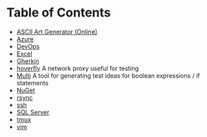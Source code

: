 # Table of Contents

- [ASCII Art Generator (Online)](http://patorjk.com/software/taag/#p=display&f=Graffiti&t=Type%20Something%20)
- [Azure](./azure)
- [DevOps](./devops/)
- [Excel](./excel)
- [Gherkin](./gherkin)
- [hoverfly](./hoverfly) A network proxy useful for testing
- [Multi](http://www.exampler.com/testing-com/tools/multi/README.html)
    A tool for generating test ideas for boolean expressions / if statements
- [NuGet](./nuget)
- [rsync](./rsync)
- [ssh](./ssh)
- [SQL Server](./sql-server)
- [tmux](./tmux)
- [vim](./vim)